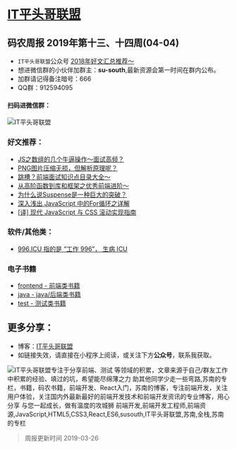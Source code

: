 
# [IT平头哥联盟](https://susouth.com/ "@IT·平头哥联盟，码农书籍，苏南的专栏")

##  码农周报 2019年第十三、十四周(04-04)

+ `IT平头哥联盟`公众号 [2018年好文汇总推荐～](https://mp.weixin.qq.com/s/-BA4X3ScSSpsZRrUCyTuBw)
+ 想进微信群的小伙伴加群主：**su-south**,最新资源会第一时间在群内公布。
+ 加群请记得备注暗号：666 
+ QQ群：912594095 
#### 扫码进微信群：
![IT平头哥联盟](https://user-images.githubusercontent.com/18324563/55072435-11916a00-50c6-11e9-86ff-b906d7040c2d.png)

### 好文推荐：
+ [JS之数组的几个牛逼操作～面试高频？](https://mp.weixin.qq.com/s/9vuD0o9yLIUMbfkA3rNHLQ)
+ [PNG图片压缩无损，但解析原理呢？](https://mp.weixin.qq.com/s/KHv-H4rXCQl_djykK-UG4A)
+ [跳槽？前端面试知识点目录大全～](https://mp.weixin.qq.com/s/B-5qfxNDtKtEtPMqLa9hqw "跳槽？前端面试知识点目录大全～")
+ [从高阶函数到库和框架之优秀前端进阶～](https://mp.weixin.qq.com/s/IPgp4qnmKbdM8j8JytSriQ)
+ [为什么说Suspense是一种巨大的突破？](https://mp.weixin.qq.com/s/q4TpXPYMDi3MGpHCLs7rHA)
+ [深入浅出 JavaScript 中的For循环之详解](https://mp.weixin.qq.com/s/t7cW7NucnarNAPyrmKwu_A "深入浅出 JavaScript 中的For循环之详解")
+ [[译] 现代 JavaScript 与 CSS 滚动实现指南](https://mp.weixin.qq.com/s/jsqJvPdS5GnWtXMu-daOJA "[译] 现代 JavaScript 与 CSS 滚动实现指南")

### 软件/其他类：
+ [996.ICU 指的是 “工作 996”， 生病 ICU ](https://github.com/996icu/996.ICU "996.ICU 指的是 “工作 996”， 生病 ICU 。在中国，这是程序员之间的一种自嘲的说法，意思是按照 996 的模式工作，那以后就得进 ICU 了。")

### 电子书籍
+ [frontend - 前端类书籍](../frontend "前端类电子书籍整理")
+ [java - java/后端类书籍](../java "java或后端开发人员电子书籍整理")
+ [test - 测试类书籍](../test "测试人员电子书籍整理")

## 更多分享：
+ 博客：[IT平头哥联盟](https://susouth.com "IT平头哥联盟")
+ 如链接失效，请直接在小程序上阅读，或关注下方**公众号**，联系我获取。

![IT平头哥联盟专注于分享前端、测试 等领域的积累，文章来源于自己/群友工作中积累的经验、填过的坑，希望能尽绵薄之力 助其他同学少走一些弯路,苏南的专栏，书籍，码农书籍，前端开发、React入门，苏南的博客，专注前端开发，关注用户体验，关注国内外最新最好的前端开发技术和前端开发资讯的专业博客，用心分享 与您一起成长，做有温度的攻城狮 前端开发,前端开发工程师,前端资源,JavaScript,HTML5,CSS3,React,ES6,susouth,IT平头哥联盟,苏南,全栈,苏南的专栏](https://user-images.githubusercontent.com/18324563/49295841-ae197600-f4f1-11e8-80c9-53ee54ee1f86.png "IT平头哥联盟")

> 周报更新时间 2019-03-26


